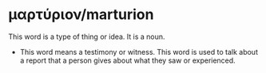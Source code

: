 # μαρτύριον/marturion 
This word is a type of thing or idea. It is a noun. 

* This word means a testimony or witness. This word is used to talk about a report that a person gives about what they saw or experienced.
